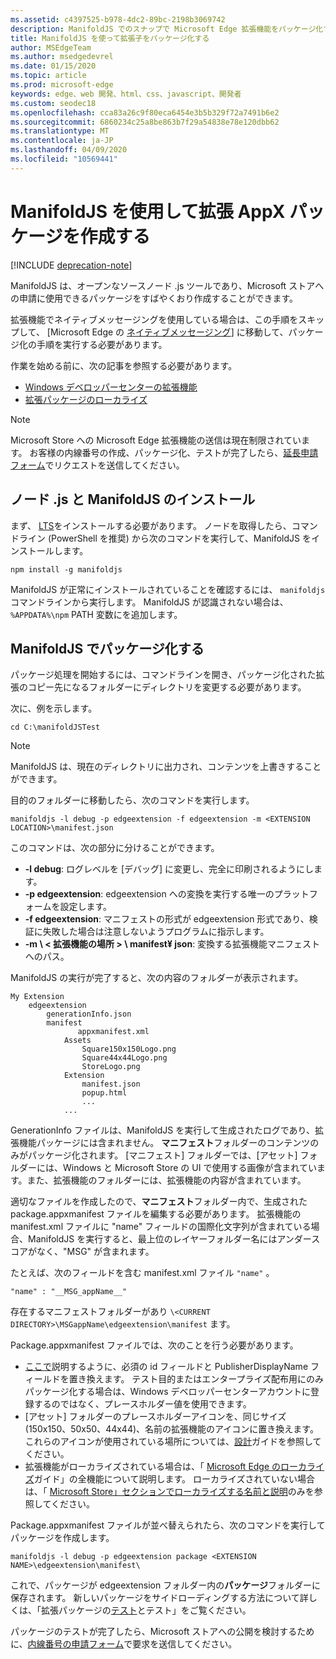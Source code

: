 ```yaml
---
ms.assetid: c4397525-b978-4dc2-89bc-2198b3069742
description: ManifoldJS でのスナップで Microsoft Edge 拡張機能をパッケージ化する方法については、「.js open source ツール」を参照してください。
title: ManifoldJS を使って拡張子をパッケージ化する
author: MSEdgeTeam
ms.author: msedgedevrel
ms.date: 01/15/2020
ms.topic: article
ms.prod: microsoft-edge
keywords: edge、web 開発、html、css、javascript、開発者
ms.custom: seodec18
ms.openlocfilehash: cca83a26c9f80eca6454e3b5b329f72a7491b6e2
ms.sourcegitcommit: 6860234c25a8be863b7f29a54838e78e120dbb62
ms.translationtype: MT
ms.contentlocale: ja-JP
ms.lasthandoff: 04/09/2020
ms.locfileid: "10569441"
---
```

# ManifoldJS を使用して拡張 AppX パッケージを作成する  

[!INCLUDE [deprecation-note](../../includes/deprecation-note.md)]  

ManifoldJS は、オープンなソースノード .js ツールであり、Microsoft ストアへの申請に使用できるパッケージをすばやくおり作成することができます。

拡張機能でネイティブメッセージングを使用している場合は、この手順をスキップして、 [Microsoft Edge の [ネイティブメッセージング](../native-messaging.md#creating-an-extension-with-native-messaging)] に移動して、パッケージ化の手順を実行する必要があります。 

作業を始める前に、次の記事を参照する必要があります。

- [Windows デベロッパーセンターの拡張機能](./extensions-in-the-windows-dev-center.md)
- [拡張パッケージのローカライズ](./localizing-extension-packages.md)

> [!NOTE]
> Microsoft Store への Microsoft Edge 拡張機能の送信は現在制限されています。 お客様の内線番号の作成、パッケージ化、テストが完了したら、[延長申請フォーム](https://aka.ms/extension-request)でリクエストを送信してください。


## ノード .js と ManifoldJS のインストール

まず、 [LTS](https://nodejs.org/en/download/)をインストールする必要があります。
ノードを取得したら、コマンドライン (PowerShell を推奨) から次のコマンドを実行して、ManifoldJS をインストールします。

`npm install -g manifoldjs`

ManifoldJS が正常にインストールされていることを確認するには、 `manifoldjs` コマンドラインから実行します。 ManifoldJS が認識されない場合は、 `%APPDATA%\npm` PATH 変数にを追加します。

## ManifoldJS でパッケージ化する

パッケージ処理を開始するには、コマンドラインを開き、パッケージ化された拡張のコピー先になるフォルダーにディレクトリを変更する必要があります。

次に、例を示します。

`cd C:\manifoldJSTest`

> [!NOTE]
> ManifoldJS は、現在のディレクトリに出力され、コンテンツを上書きすることができます。



目的のフォルダーに移動したら、次のコマンドを実行します。

`manifoldjs -l debug -p edgeextension -f edgeextension -m <EXTENSION LOCATION>\manifest.json`


このコマンドは、次の部分に分けることができます。
 -    **-l debug**: ログレベルを [デバッグ] に変更し、完全に印刷されるようにします。
 -    **-p edgeextension**: edgeextension への変換を実行する唯一のプラットフォームを設定します。
 -    **-f edgeextension**: マニフェストの形式が edgeextension 形式であり、検証に失敗した場合は注意しないようプログラムに指示します。
 -    **-m \ < 拡張機能の場所 > \ manifest¥ json**: 変換する拡張機能マニフェストへのパス。


ManifoldJS の実行が完了すると、次の内容のフォルダーが表示されます。

    My Extension
        edgeextension
            generationInfo.json
            manifest
                   appxmanifest.xml
                Assets
                    Square150x150Logo.png
                    Square44x44Logo.png
                    StoreLogo.png    
                Extension
                    manifest.json
                    popup.html
                    ...
                ...

GenerationInfo ファイルは、ManifoldJS を実行して生成されたログであり、拡張機能パッケージには含まれません。 **マニフェスト**フォルダーのコンテンツのみがパッケージ化されます。 [マニフェスト] フォルダーでは、[アセット] フォルダーには、Windows と Microsoft Store の UI で使用する画像が含まれています。また、拡張機能のフォルダーには、拡張機能の内容が含まれています。


適切なファイルを作成したので、**マニフェスト**フォルダー内で、生成された package.appxmanifest ファイルを編集する必要があります。 拡張機能の manifest.xml ファイルに "name" フィールドの国際化文字列が含まれている場合、ManifoldJS を実行すると、最上位のレイヤーフォルダー名にはアンダースコアがなく、"MSG" が含まれます。

たとえば、次のフィールドを含む manifest.xml ファイル `"name"` 。

`"name" : "__MSG_appName__"`

存在するマニフェストフォルダーがあり `\<CURRENT DIRECTORY>\MSGappName\edgeextension\manifest` ます。

Package.appxmanifest ファイルでは、次のことを行う必要があります。
 -    [ここで](./creating-and-testing-extension-packages.md#app-identity-template-values)説明するように、必須の id フィールドと PublisherDisplayName フィールドを置き換えます。 テスト目的またはエンタープライズ配布用にのみパッケージ化する場合は、Windows デベロッパーセンターアカウントに登録するのではなく、プレースホルダー値を使用できます。
 -    [アセット] フォルダーのプレースホルダーアイコンを、同じサイズ (150x150、50x50、44x44)、名前の拡張機能のアイコンに置き換えます。 これらのアイコンが使用されている場所については、[設計](./../design.md#icons-for-packaging)ガイドを参照してください。
 - 拡張機能がローカライズされている場合は、「 [Microsoft Edge のローカライズ](./localizing-extension-packages.md)ガイド」の全機能について説明します。 ローカライズされていない場合は、「 [Microsoft Store」セクションでローカライズする名前と説明](./localizing-extension-packages.md#localizing-name-and-description-in-the-microsoft-store)のみを参照してください。

Package.appxmanifest ファイルが並べ替えられたら、次のコマンドを実行してパッケージを作成します。

`manifoldjs -l debug -p edgeextension package <EXTENSION NAME>\edgeextension\manifest\`

これで、パッケージが edgeextension フォルダー内の**パッケージ**フォルダーに保存されます。 新しいパッケージをサイドローディングする方法について詳しくは、「拡張パッケージの[テスト](./creating-and-testing-extension-packages.md#testing-an-appx-package)とテスト」をご覧ください。

パッケージのテストが完了したら、Microsoft ストアへの公開を検討するために、[内線番号の申請フォーム](https://aka.ms/extension-request)で要求を送信してください。
